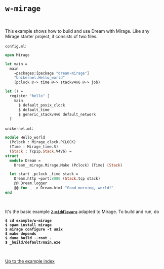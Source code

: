 # `w-mirage`

<br>

This example shows how to build and use Dream with Mirage. Like any Mirage
starter project, it consists of two files.

`config.ml`:

```ocaml
open Mirage

let main =
  main
    ~packages:[package "dream-mirage"]
    "Unikernel.Hello_world"
    (pclock @-> time @-> stackv4v6 @-> job)

let () =
  register "hello" [
    main
      $ default_posix_clock
      $ default_time
      $ generic_stackv4v6 default_network
  ]
```

`unikernel.ml`:

```ocaml
module Hello_world
  (Pclock : Mirage_clock.PCLOCK)
  (Time : Mirage_time.S)
  (Stack : Tcpip.Stack.V4V6) =
struct
  module Dream =
    Dream__mirage.Mirage.Make (Pclock) (Time) (Stack)

  let start _pclock _time stack =
    Dream.http ~port:8080 (Stack.tcp stack)
    @@ Dream.logger
    @@ fun _ -> Dream.html "Good morning, world!"
end
```

<br>

It's the basic example [**`2-middleware`**](../2-middleware#files) adapted to
Mirage. To build and run, do

<pre><code><b>$ cd example/w-mirage</b>
<b>$ opam install mirage</b>
<b>$ mirage configure -t unix</b>
<b>$ make depends</b>
<b>$ dune build --root .</b>
<b>$ _build/default/main.exe</b>
</code></pre>

<br>

[Up to the example index](../#examples)
